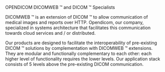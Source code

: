 OPENDICOM DICOMWEB ™ and DICOM ™ Specialists

DICOMWEB ™ is an extension of DICOM ™ to allow communication of medical images and reports over HTTP. Opendicom, our company, specialized in systems architecture that facilitates this communication towards cloud services and / or distributed.

Our products are designed to facilitate the interoperability of pre-existing DICOM ™ solutions by complementation with DICOMWEB ™ extensions. They are modular and functionally complementary to each other: each higher level of functionality requires the lower levels. Our application stack consists of 5 levels above the pre-existing DICOM communication.
